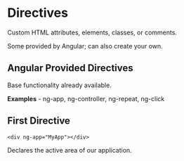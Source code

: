 # Directives

Custom HTML attributes, elements, classes, or comments.

Some provided by Angular; can also create your own.


## Angular Provided Directives

Base functionality already available.

**Examples** - ng-app, ng-controller, ng-repeat, ng-click


## First Directive

    <div ng-app="MyApp"></div>

Declares the active area of our application.
